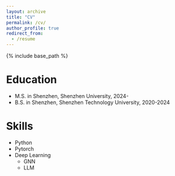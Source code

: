 ```yaml
---
layout: archive
title: "CV"
permalink: /cv/
author_profile: true
redirect_from:
  - /resume
---
```


{% include base_path %}

Education
======
* M.S. in Shenzhen, Shenzhen University, 2024-
* B.S. in Shenzhen, Shenzhen Technology University, 2020-2024

Skills
======
* Python
* Pytorch
* Deep Learning
  * GNN
  * LLM

